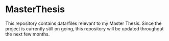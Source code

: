 # MasterThesis

This repository contains data/files relevant to my Master Thesis.
Since the project is currently still on going, this repository will be updated throughout the next few months.
